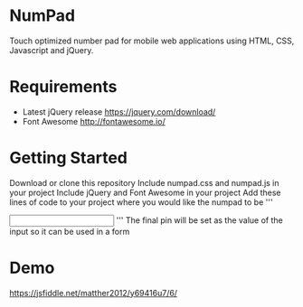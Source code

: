 # NumPad
Touch optimized number pad for mobile web applications using HTML, CSS, Javascript and jQuery.

# Requirements
- Latest jQuery release https://jquery.com/download/
- Font Awesome http://fontawesome.io/

# Getting Started
Download or clone this repository
Include numpad.css and numpad.js in your project
Include jQuery and Font Awesome in your project
Add these lines of code to your project where you would like the numpad to be
'''
<div class="numpad"></div>
<input id="pin" name="pin">
'''
The final pin will be set as the value of the input so it can be used in a form

# Demo
https://jsfiddle.net/matther2012/y69416u7/6/
